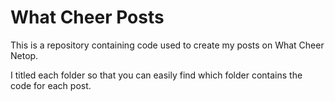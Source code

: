 # What Cheer Posts

This is a repository containing code used to create my posts on What Cheer Netop.

I titled each folder so that you can easily find which folder contains the code for each post.
